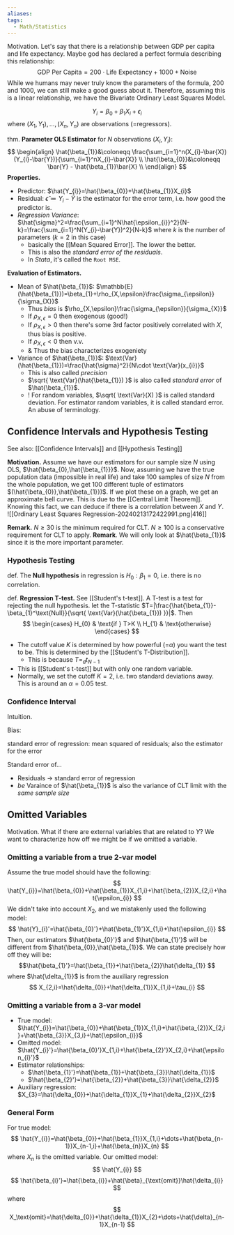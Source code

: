 ```yaml
---
aliases: 
tags:
  - Math/Statistics
---
```

Motivation. Let's say that there is a relationship between GDP per capita and life expectancy. Maybe god has declared a perfect formula describing this relationship: 
$$
\text{GDP Per Capita}=200\cdot \text{Life Expectancy}+1000+\text{Noise}
$$While we humans may never truly know the parameters of the formula, $200$ and $1000$, we can still make a good guess about it. Therefore, assuming this is a linear relationship, we have the Bivariate Ordinary Least Squares Model.

$$
Y_{i}=\beta_{0}+\beta_{1}X_{i}+\epsilon_{i}
$$
where $(X_{1},Y_{1}),\dots,(X_{n},Y_{n})$ are observations (=regressors). 

thm. **Parameter OLS Estimator** for $N$ observations $(X_{i},Y_{i})$:
$$
\begin{align}
\hat{\beta_{1}}&\coloneqq \frac{\sum_{i=1}^n(X_{i}-\bar{X})(Y_{i}-\bar{Y})}{\sum_{i=1}^nX_{i}-\bar{X}} \\
\hat{\beta_{0}}&\coloneqq \bar{Y} - \hat{\beta_{1}}\bar{X} \\
\end{align}
$$
**Properties.**
- Predictor: $\hat{Y_{i}}=\hat{\beta_{0}}+\hat{\beta_{1}}X_{i}$
- Residual: $\hat{\epsilon}\coloneqq Y_{i}-\hat{Y}$ is the estimator for the error term, i.e. how good the predictor is.
- *Regression Variance*: $\hat{\sigma}^2=\frac{\sum_{i=1}^N\hat{\epsilon_{i}}^2}{N-k}=\frac{\sum_{i=1}^N(Y_{i}-\bar{Y})^2}{N-k}$ where $k$ is the number of parameters ($k=2$ in this case)
	- basically the [[Mean Squared Error]]. The lower the better.
	- This is also the *standard error of the residuals*.
	- In *Stata*, it's called the `Root MSE`.

**Evaluation of Estimators.**
- Mean of $\hat{\beta_{1}}$: $\mathbb{E}(\hat{\beta_{1}})=\beta_{1}+\rho_{X,\epsilon}\frac{\sigma_{\epsilon}}{\sigma_{X}}$
	- Thus *bias* is $\rho_{X,\epsilon}\frac{\sigma_{\epsilon}}{\sigma_{X}}$
	- If $\rho_{X,\epsilon}=0$ then exogenous (good!)
	- If $\rho_{X,\epsilon}>0$ then there's some 3rd factor positively correlated with $X$, thus bias is positive.
	- If $\rho_{X,\epsilon}<0$ then v.v.
	- & Thus the bias characterizes exogeniety
- Variance of $\hat{\beta_{1}}$: $\text{Var}(\hat{\beta_{1}})=\frac{\hat{\sigma}^2}{N\cdot \text{Var}(x_{i})}$
	- This is also called *precision*
	- $\sqrt{ \text{Var}(\hat{\beta_{1}}) }$ is also called *standard error* of $\hat{\beta_{1}}$.
	- ! For random variables, $\sqrt{ \text{Var}(X) }$ is called standard deviation. For estimator random variables, it is called standard error. An abuse of terminology.
## Confidence Intervals and Hypothesis Testing

See also: [[Confidence Intervals]] and [[Hypothesis Testing]] 

**Motivation.** Assume we have our estimators for our sample size $N$ using OLS, $\hat{\beta_{0},\hat{\beta_{1}}}$. Now, assuming we have the true population data (impossible in real life) and take $100$ samples of size $N$ from the whole population, we get $100$ different tuple of estimators $(\hat{\beta_{0}},\hat{\beta_{1}})$. If we plot these on a graph, we get an approximate bell curve. This is due to the [[Central Limit Theorem]]. Knowing this fact, we can deduce if there is a correlation between $X$ and $Y$.
![[Ordinary Least Squares Regression-20240213172422991.png|416]]

**Remark.** $N\geq 30$ is the minimum required for CLT. $N\geq 100$ is a conservative requirement for CLT to apply.
**Remark**. We will only look at $\hat{\beta_{1}}$ since it is the more important parameter.
### Hypothesis Testing

def. The **Null hypothesis** in regression is $H_{0}:\beta_{1}=0$, i.e. there is no correlation.

def. **Regression T-test.** See [[Student's t-test]]. A T-test is a test for rejecting the null hypothesis. let the T-statistic $T=|\frac{\hat{\beta_{1}}-\beta_{1}^\text{Null}}{\sqrt{ \text{Var}(\hat{\beta_{1}}) }}|$. Then
$$
\begin{cases}
H_{0} & \text{if } T>K \\
H_{1}  & \text{otherwise} 
\end{cases}
$$
- The cutoff value $K$ is determined by how powerful (=$\alpha$) you want the test to be. This is determined by the [[Student's T-Distribution]].
	- This is because $T=_{d}t_{N-1}$
- This is [[Student's t-test]] but with only one random variable.
- Normally, we set the cutoff $K=2$, i.e. two standard deviations away. This is around an $\alpha=0.05$ test.

### Confidence Interval



Intuition. 



Bias: 

standard error of regression: mean squared of residuals; also the estimator for the error

Standard error of...
- Residuals → standard error of regression
- $be$
Varaince of $\hat{\beta_{1}}$ is also the variance of CLT limit with the *same sample size*


## Omitted Variables

Motivation. What if there are external variables that are related to $Y$? We want to characterize how off we might be if we omitted a variable.

### Omitting a variable from a true 2-var model
Assume the true model should have the following: 
$$
\hat{Y_{i}}=\hat{\beta_{0}}+\hat{\beta_{1}}X_{1,i}+\hat{\beta_{2}}X_{2,i}+\hat{\epsilon_{i}}
$$
We didn't take into account $X_{2}$, and we mistakenly used the following model:
$$
\hat{Y}_{i}'=\hat{\beta_{0}'}+\hat{\beta_{1}'}X_{1,i}+\hat{\epsilon_{i}}
$$
Then, our estimators $\hat{\beta_{0}'}$ and $\hat{\beta_{1}'}$ will be different from $\hat{\beta_{0}},\hat{\beta_{1}}$. We can state precisely how off they will be:
$$\hat{\beta_{1}'}=\hat{\beta_{1}}+\hat{\beta_{2}}\hat{\delta_{1}}
$$
where $\hat{\delta_{1}}$ is from the auxiliary regression 
$$
X_{2,i}=\hat{\delta_{0}}+\hat{\delta_{1}}X_{1,i}+\tau_{i}
$$
### Omitting a variable from a 3-var model
- True model: $\hat{Y_{i}}=\hat{\beta_{0}}+\hat{\beta_{1}}X_{1,i}+\hat{\beta_{2}}X_{2,i}+\hat{\beta_{3}}X_{3,i}+\hat{\epsilon_{i}}$
- Omitted model: $\hat{Y_{i}'}=\hat{\beta_{0}'}X_{1,i}+\hat{\beta_{2}'}X_{2,i}+\hat{\epsilon_{i}'}$
- Estimator relationships:
	- $\hat{\beta_{1}'}=\hat{\beta_{1}}+\hat{\beta_{3}}\hat{\delta_{1}}$
	- $\hat{\beta_{2}'}=\hat{\beta_{2}}+\hat{\beta_{3}}\hat{\delta_{2}}$
- Auxiliary regression: $X_{3}=\hat{\delta_{0}}+\hat{\delta_{1}}X_{1}+\hat{\delta_{2}}X_{2}$

### General Form
For true model:
$$
\hat{Y_{i}}=\hat{\beta_{0}}+\hat{\beta_{1}}X_{1,i}+\dots+\hat{\beta_{n-1}}X_{n-1,i}+\hat{\beta_{n}}X_{n}
$$
where $X_{n}$ is the omitted variable. Our omitted model:
$$
\hat{Y_{i}}
$$
$$
\hat{\beta_{i}'}=\hat{\beta_{i}}+\hat{\beta}_{\text{omit}}\hat{\delta_{i}}
$$
where
$$
X_\text{omit}=\hat{\delta_{0}}+\hat{\delta_{1}}X_{2}+\dots+\hat{\delta}_{n-1}X_{n-1}
$$


